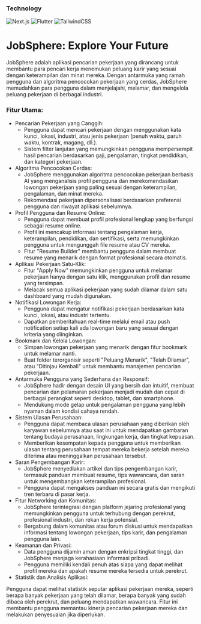 ### Technology
![Next.js](https://img.shields.io/badge/Next.js-000000?style=flat&logo=next.js&logoColor=white)
![Flutter](https://img.shields.io/badge/Flutter-02569B?style=flat&logo=flutter&logoColor=white)
![TailwindCSS](https://img.shields.io/badge/TailwindCSS-38B2AC?style=flat&logo=tailwind-css&logoColor=white)

# JobSphere: Explore Your Future
JobSphere adalah aplikasi pencarian pekerjaan yang dirancang untuk membantu para pencari kerja menemukan peluang karir yang sesuai dengan keterampilan dan minat mereka. Dengan antarmuka yang ramah pengguna dan algoritma pencocokan pekerjaan yang cerdas, JobSphere memudahkan para pengguna dalam menjelajahi, melamar, dan mengelola peluang pekerjaan di berbagai industri.

### Fitur Utama:
- Pencarian Pekerjaan yang Canggih:
  - Pengguna dapat mencari pekerjaan dengan menggunakan kata kunci, lokasi, industri, atau jenis pekerjaan (penuh waktu, paruh waktu, kontrak, magang, dll.).
  - Sistem filter lanjutan yang memungkinkan pengguna mempersempit hasil pencarian berdasarkan gaji, pengalaman, tingkat pendidikan, dan kategori pekerjaan.
- Algoritma Pencocokan Cerdas:
  - JobSphere menggunakan algoritma pencocokan pekerjaan berbasis AI yang menganalisis profil pengguna dan merekomendasikan lowongan pekerjaan yang paling sesuai dengan keterampilan, pengalaman, dan minat mereka.
  - Rekomendasi pekerjaan dipersonalisasi berdasarkan preferensi pengguna dan riwayat aplikasi sebelumnya.
- Profil Pengguna dan Resume Online:
  - Pengguna dapat membuat profil profesional lengkap yang berfungsi sebagai resume online.
  - Profil ini mencakup informasi tentang pengalaman kerja, keterampilan, pendidikan, dan sertifikasi, serta memungkinkan pengguna untuk mengunggah file resume atau CV mereka.
  - Fitur "Resume Builder" membantu pengguna dalam membuat resume yang menarik dengan format profesional secara otomatis.
- Aplikasi Pekerjaan Satu-Klik:
  - Fitur "Apply Now" memungkinkan pengguna untuk melamar pekerjaan hanya dengan satu klik, menggunakan profil dan resume yang tersimpan.
  - Melacak semua aplikasi pekerjaan yang sudah dilamar dalam satu dashboard yang mudah digunakan.
- Notifikasi Lowongan Kerja:
  - Pengguna dapat mengatur notifikasi pekerjaan berdasarkan kata kunci, lokasi, atau industri tertentu.
  - Dapatkan pemberitahuan real-time melalui email atau push notification setiap kali ada lowongan baru yang sesuai dengan kriteria yang diinginkan.
- Bookmark dan Kelola Lowongan:
  - Simpan lowongan pekerjaan yang menarik dengan fitur bookmark untuk melamar nanti.
  - Buat folder terorganisir seperti "Peluang Menarik", "Telah Dilamar", atau "Ditinjau Kembali" untuk membantu manajemen pencarian pekerjaan.
- Antarmuka Pengguna yang Sederhana dan Responsif:
  - JobSphere hadir dengan desain UI yang bersih dan intuitif, membuat pencarian dan pelamaran pekerjaan menjadi mudah dan cepat di berbagai perangkat seperti desktop, tablet, dan smartphone.
  - Mendukung mode gelap untuk pengalaman pengguna yang lebih nyaman dalam kondisi cahaya rendah.
- Sistem Ulasan Perusahaan:
  - Pengguna dapat membaca ulasan perusahaan yang diberikan oleh karyawan sebelumnya atau saat ini untuk mendapatkan gambaran tentang budaya perusahaan, lingkungan kerja, dan tingkat kepuasan.
  - Memberikan kesempatan kepada pengguna untuk memberikan ulasan tentang perusahaan tempat mereka bekerja setelah mereka diterima atau meninggalkan perusahaan tersebut.
- Saran Pengembangan Karir:
  - JobSphere menyediakan artikel dan tips pengembangan karir, termasuk panduan membuat resume, tips wawancara, dan saran untuk mengembangkan keterampilan profesional.
  - Pengguna dapat mengakses panduan ini secara gratis dan mengikuti tren terbaru di pasar kerja.
- Fitur Networking dan Komunitas:
  - JobSphere terintegrasi dengan platform jejaring profesional yang memungkinkan pengguna untuk terhubung dengan perekrut, profesional industri, dan rekan kerja potensial.
  - Bergabung dalam komunitas atau forum diskusi untuk mendapatkan informasi tentang lowongan pekerjaan, tips karir, dan pengalaman pengguna lain.
- Keamanan dan Privasi:
  - Data pengguna dijamin aman dengan enkripsi tingkat tinggi, dan JobSphere menjaga kerahasiaan informasi pribadi.
  - Pengguna memiliki kendali penuh atas siapa yang dapat melihat profil mereka dan apakah resume mereka tersedia untuk perekrut.
- Statistik dan Analisis Aplikasi:

Pengguna dapat melihat statistik seputar aplikasi pekerjaan mereka, seperti berapa banyak pekerjaan yang telah dilamar, berapa banyak yang sudah dibaca oleh perekrut, dan peluang mendapatkan wawancara.
Fitur ini membantu pengguna memantau kinerja pencarian pekerjaan mereka dan melakukan penyesuaian jika diperlukan.
